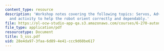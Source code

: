 ```yaml
---
content_type: resource
description: 'Workshop notes covering the following topics: Servos, Advanced?Sensors,
  and activity to help the robot orient correctly and dependably.'
file: https://ol-ocw-studio-app-qa.s3.amazonaws.com/courses/6-270-autonomous-robot-design-competition-january-iap-2005/28e4da973faa6d894e41ccc9d60be617_5_sss.pdf
file_type: application/pdf
resourcetype: Document
title: 5_sss.pdf
uid: 28e4da97-3faa-6d89-4e41-ccc9d60be617
---
```

